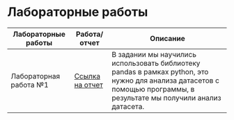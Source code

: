 # Лабораторные работы


| Лабораторные работы | Работа/отчет | Описание |
| --------------------------- | --------------------------- | --------------------------- |
| Лабораторная работа №1 | [Ссылка на отчет](https://github.com/kvcarat/ML/blob/main/homework_1/homework2(%D0%B3%D0%BE%D1%82%D0%BE%D0%B2%D0%B0%D1%8F).ipynb) | В задании мы научились использовать библиотеку pandas в рамках python, это нужно для анализа датасетов с помощью программы, в результате мы получили анализ датасета. |

